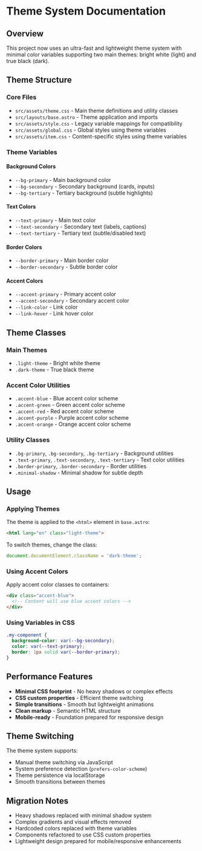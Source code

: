 # Theme System Documentation

## Overview

This project now uses an ultra-fast and lightweight theme system with minimal color variables supporting two main themes: bright white (light) and true black (dark).

## Theme Structure

### Core Files
- `src/assets/theme.css` - Main theme definitions and utility classes
- `src/layouts/base.astro` - Theme application and imports
- `src/assets/style.css` - Legacy variable mappings for compatibility
- `src/assets/global.css` - Global styles using theme variables
- `src/assets/item.css` - Content-specific styles using theme variables

### Theme Variables

#### Background Colors
- `--bg-primary` - Main background color
- `--bg-secondary` - Secondary background (cards, inputs)
- `--bg-tertiary` - Tertiary background (subtle highlights)

#### Text Colors
- `--text-primary` - Main text color
- `--text-secondary` - Secondary text (labels, captions)
- `--text-tertiary` - Tertiary text (subtle/disabled text)

#### Border Colors
- `--border-primary` - Main border color
- `--border-secondary` - Subtle border color

#### Accent Colors
- `--accent-primary` - Primary accent color
- `--accent-secondary` - Secondary accent color
- `--link-color` - Link color
- `--link-hover` - Link hover color

## Theme Classes

### Main Themes
- `.light-theme` - Bright white theme
- `.dark-theme` - True black theme

### Accent Color Utilities
- `.accent-blue` - Blue accent color scheme
- `.accent-green` - Green accent color scheme
- `.accent-red` - Red accent color scheme
- `.accent-purple` - Purple accent color scheme
- `.accent-orange` - Orange accent color scheme

### Utility Classes
- `.bg-primary`, `.bg-secondary`, `.bg-tertiary` - Background utilities
- `.text-primary`, `.text-secondary`, `.text-tertiary` - Text color utilities
- `.border-primary`, `.border-secondary` - Border utilities
- `.minimal-shadow` - Minimal shadow for subtle depth

## Usage

### Applying Themes
The theme is applied to the `<html>` element in `base.astro`:
```html
<html lang="en" class="light-theme">
```

To switch themes, change the class:
```javascript
document.documentElement.className = 'dark-theme';
```

### Using Accent Colors
Apply accent color classes to containers:
```html
<div class="accent-blue">
  <!-- Content will use blue accent colors -->
</div>
```

### Using Variables in CSS
```css
.my-component {
  background-color: var(--bg-secondary);
  color: var(--text-primary);
  border: 1px solid var(--border-primary);
}
```

## Performance Features

- **Minimal CSS footprint** - No heavy shadows or complex effects
- **CSS custom properties** - Efficient theme switching
- **Simple transitions** - Smooth but lightweight animations
- **Clean markup** - Semantic HTML structure
- **Mobile-ready** - Foundation prepared for responsive design

## Theme Switching

The theme system supports:
- Manual theme switching via JavaScript
- System preference detection (`prefers-color-scheme`)
- Theme persistence via localStorage
- Smooth transitions between themes

## Migration Notes

- Heavy shadows replaced with minimal shadow system
- Complex gradients and visual effects removed
- Hardcoded colors replaced with theme variables
- Components refactored to use CSS custom properties
- Lightweight design prepared for mobile/responsive enhancements
